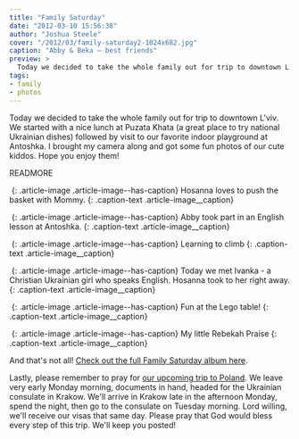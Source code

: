 ```yaml
---
title: "Family Saturday"
date: "2012-03-10 15:56:38"
author: "Joshua Steele"
cover: "/2012/03/family-saturday2-1024x682.jpg"
caption: "Abby & Beka – best friends"
preview: >
  Today we decided to take the whole family out for trip to downtown L'viv. We started with a nice lunch at Puzata Khata (a great place to try national Ukrainian dishes) followed by visit to our favorite indoor playground at Antoshka. I brought my camera along and got some fun photos of our cute kiddos. Hope you enjoy them!
tags:
- family
- photos
---
```


Today we decided to take the whole family out for trip to downtown L'viv. We started with a nice lunch at Puzata Khata (a great place to try national Ukrainian dishes) followed by visit to our favorite indoor playground at Antoshka. I brought my camera along and got some fun photos of our cute kiddos. Hope you enjoy them!

READMORE

<a href="//d21yo20tm8bmc2.cloudfront.net/2012/03/family-saturday3.jpg"><img class="size-medium wp-image-1475" title="family-saturday3" src="//d21yo20tm8bmc2.cloudfront.net/2012/03/family-saturday3-450x300.jpg" alt="" /></a>
{: .article-image .article-image--has-caption}
Hosanna loves to push the basket with Mommy.
{: .caption-text .article-image__caption}

<a href="//d21yo20tm8bmc2.cloudfront.net/2012/03/family-saturday6.jpg"><img class="size-medium wp-image-1476" title="family-saturday6" src="//d21yo20tm8bmc2.cloudfront.net/2012/03/family-saturday6-450x300.jpg" alt="" /></a>
{: .article-image .article-image--has-caption}
Abby took part in an English lesson at Antoshka.
{: .caption-text .article-image__caption}

<a href="//d21yo20tm8bmc2.cloudfront.net/2012/03/family-saturday8.jpg"><img class="size-medium wp-image-1477" title="family-saturday8" src="//d21yo20tm8bmc2.cloudfront.net/2012/03/family-saturday8-450x300.jpg" alt="" /></a>
{: .article-image .article-image--has-caption}
Learning to climb
{: .caption-text .article-image__caption}

<a href="//d21yo20tm8bmc2.cloudfront.net/2012/03/family-saturday16.jpg"><img class="size-medium wp-image-1478" title="family-saturday16" src="//d21yo20tm8bmc2.cloudfront.net/2012/03/family-saturday16-450x300.jpg" alt="" /></a>
{: .article-image .article-image--has-caption}
Today we met Ivanka - a Christian Ukrainian girl who speaks English. Hosanna took to her right away.
{: .caption-text .article-image__caption}

<a href="//d21yo20tm8bmc2.cloudfront.net/2012/03/family-saturday19.jpg"><img class="size-medium wp-image-1479" title="family-saturday19" src="//d21yo20tm8bmc2.cloudfront.net/2012/03/family-saturday19-450x300.jpg" alt="" /></a>
{: .article-image .article-image--has-caption}
Fun at the Lego table!
{: .caption-text .article-image__caption}

<a href="//d21yo20tm8bmc2.cloudfront.net/2012/03/family-saturday21.jpg"><img class="size-medium wp-image-1480" title="family-saturday21" src="//d21yo20tm8bmc2.cloudfront.net/2012/03/family-saturday21-450x300.jpg" alt="" /></a>
{: .article-image .article-image--has-caption}
My little Rebekah Praise
{: .caption-text .article-image__caption}

And that's not all! <a title="Family Saturday (Facebook album)" href="https://www.facebook.com/media/set/?set=a.3216653888802.2147337.1040006553&amp;type=1&amp;l=75cb04edad" target="_blank">Check out the full Family Saturday album here</a>.

Lastly, please remember to pray for <a title="Going to Krakow!" href="../../03/krakow/" target="_blank">our upcoming trip to Poland</a>. We leave very early Monday morning, documents in hand, headed for the Ukrainian consulate in Krakow. We'll arrive in Krakow late in the afternoon Monday, spend the night, then go to the consulate on Tuesday morning. Lord willing, we'll receive our visas that same day. Please pray that God would bless every step of this trip. We'll keep you posted!
